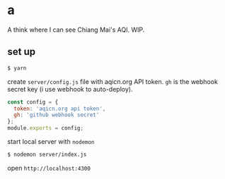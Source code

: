 # a

A think where I can see Chiang Mai's AQI. WIP.

## set up

```sh
$ yarn
```

create `server/config.js` file with aqicn.org API token. `gh` is the webhook secret key (i use webhook to auto-deploy).

```js
const config = {
  token: 'aqicn.org api token',
  gh: 'github webhook secret'
};
module.exports = config;
```

start local server with `nodemon`

```sh
$ nodemon server/index.js
```

open `http://localhost:4300`
